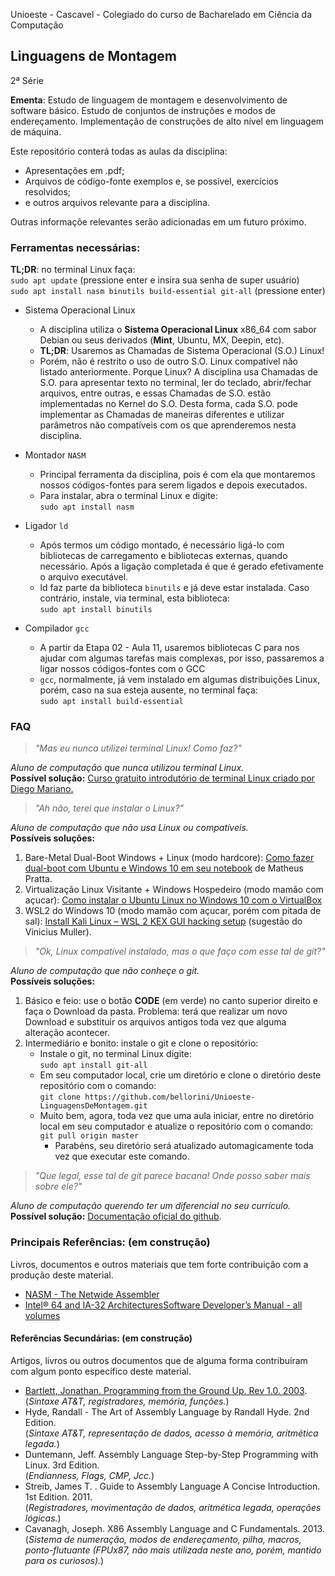 
Unioeste - Cascavel - Colegiado do curso de Bacharelado em Ciência da Computação

## Linguagens de Montagem

2ª Série

**Ementa**: Estudo de linguagem de montagem e desenvolvimento de software básico. Estudo de conjuntos de instruções e modos de
endereçamento. Implementação de construções de alto nível em linguagem de máquina.


Este repositório conterá todas as aulas da disciplina:
- Apresentações em .pdf; 
- Arquivos de código-fonte exemplos e, se possível, exercícios resolvidos; 
- e outros arquivos relevante para a disciplina. 

Outras informaçõe relevantes serão adicionadas em um futuro próximo.

### Ferramentas necessárias:

**TL;DR**: no terminal Linux faça:  
  `sudo apt update` (pressione enter e insira sua senha de super usuário)  
  `sudo apt install nasm binutils build-essential git-all` (pressione enter)  
  

- Sistema Operacional Linux 
    - A disciplina utiliza o **Sistema Operacional Linux** x86_64 com sabor Debian ou seus derivados (**Mint**, Ubuntu, MX, Deepin, etc). 
    - **TL;DR**: Usaremos as Chamadas de Sistema Operacional (S.O.) Linux! 
    - Porém, não é restrito o uso de outro S.O. Linux compatível não listado anteriormente. Porque Linux? A disciplina usa Chamadas de S.O. para apresentar texto no terminal, ler do teclado, abrir/fechar arquivos, entre outras, e essas Chamadas de S.O. estão implementadas no Kernel do S.O. Desta forma, cada S.O. pode implementar as Chamadas de maneiras diferentes e utilizar parâmetros não compatíveis com os que aprenderemos nesta disciplina.

- Montador `NASM`
    - Principal ferramenta da disciplina, pois é com ela que montaremos nossos códigos-fontes para serem ligados e depois executados.
    - Para instalar, abra o terminal Linux e digite:  
    `sudo apt install nasm`  

- Ligador `ld`
    - Após termos um código montado, é necessário ligá-lo com bibliotecas de carregamento e bibliotecas externas, quando necessário. Após a ligação completada é que é gerado efetivamente o arquivo executável. 
    - ld faz parte da biblioteca `binutils` e já deve estar instalada. Caso contrário, instale, via terminal, esta biblioteca:  
    `sudo apt install binutils` 

- Compilador `gcc`
    - A partir da Etapa 02 - Aula 11, usaremos bibliotecas C para nos ajudar com algumas tarefas mais complexas, por isso, passaremos a ligar nossos códigos-fontes com o GCC
    - `gcc`, normalmente, já vem instalado em algumas distribuições Linux, porém, caso na sua esteja ausente, no terminal faça:  
    `sudo apt install build-essential`

### FAQ
  > *"Mas eu nunca utilizei terminal Linux! Como faz?"*  
  
  _Aluno de computação que nunca utilizou terminal Linux._  
  **Possível solução:** [Curso gratuito introdutório de terminal Linux criado por Diego Mariano.](https://www.udemy.com/course/terminal-de-comandos-linux/) 

  > *"Ah não, terei que instalar o Linux?"*  
  
  _Aluno de computação que não usa Linux ou compatíveis._  
  **Possíveis soluções:**
  1. Bare-Metal Dual-Boot Windows + Linux (modo hardcore): [Como fazer dual-boot com Ubuntu e Windows 10 em seu notebook](https://blog.matheus.io/pt/tech/como-fazer-dual-boot-ubuntu-windows-10/) de Matheus Pratta.  
  2. Virtualização Linux Visitante + Windows Hospedeiro (modo mamão com açucar): [Como instalar o Ubuntu Linux no Windows 10 com o VirtualBox](https://fiodevida.com/como-instalar-o-ubuntu-linux-no-windows-10-com-o-virtualbox/)   
  3. WSL2 do Windows 10 (modo mamão com açucar, porém com pitada de sal): [Install Kali Linux – WSL 2 KEX GUI hacking setup](https://www.youtube.com/watch?v=_cXmx2qwWts) (sugestão do Vinicius Muller).  
  
  > *"Ok, Linux compatível instalado, mas o que faço com esse tal de git?"*  

  _Aluno de computação que não conheçe o git._  
  **Possíveis soluções:**  
  1. Básico e feio: use o botão **CODE** (em verde) no canto superior direito e faça o Download da pasta. Problema: terá que realizar um novo Download e substituir os arquivos antigos toda vez que alguma alteração acontecer.  
  2. Intermediário e bonito: instale o git e clone o repositório:  
     - Instale o git, no terminal Linux digite:  
     `sudo apt install git-all`  
     - Em seu computador local, crie um diretório e clone o diretório deste repositório com o comando:   
     `git clone https://github.com/bellorini/Unioeste-LinguagensDeMontagem.git` 
     - Muito bem, agora, toda vez que uma aula iniciar, entre no diretório local em seu computador e atualize o repositório com o comando:   
     `git pull origin master`  
        - Parabéns, seu diretório será atualizado automagicamente toda vez que executar este comando.  
  
  > *"Que legal, esse tal de git parece bacana! Onde posso saber mais sobre ele?"*  
  
  _Aluno de computação querendo ter um diferencial no seu currículo._  
  **Possível solução:** [Documentação oficial do github](https://docs.github.com/pt/get-started).  
  
  
### Principais Referências: (em construção)  
Livros, documentos e outros materiais que tem forte contribuição com a produção deste material.  
- [NASM - The Netwide Assembler](https://www.nasm.us/doc/)  
- [Intel® 64 and IA-32 ArchitecturesSoftware Developer’s Manual - all volumes](https://software.intel.com/content/www/us/en/develop/download/intel-64-and-ia-32-architectures-sdm-combined-volumes-1-2a-2b-2c-2d-3a-3b-3c-3d-and-4.html)  

#### Referências Secundárias: (em construção)
Artigos, livros ou outros documentos que de alguma forma contribuíram com algum ponto específico deste material.
- [Bartlett, Jonathan. Programming from the Ground Up. Rev 1.0. 2003](http://savannah.nongnu.org/projects/pgubook).  
(_Sintaxe AT&T, registradores, memória, funções._)  
- Hyde, Randall - The Art of Assembly Language by Randall Hyde. 2nd Edition.  
(_Sintaxe AT&T, representação de dados, acesso à memória, aritmética legada._)  
- Duntemann, Jeff. Assembly Language Step-by-Step Programming with Linux. 3rd Edition.  
(_Endianness, Flags, CMP, Jcc._)  
- Streib, James T. . Guide to Assembly Language A Concise Introduction. 1st Edition. 2011.  
(_Registradores, movimentação de dados, aritmética legada, operações lógicas._)
- Cavanagh, Joseph. X86 Assembly Language and C Fundamentals. 2013.  
(_Sistema de numeração, modos de endereçamento, pilha, macros, ponto-flutuante (FPUx87, não mais utilizada neste ano, porém, mantido para os curiosos)._)

